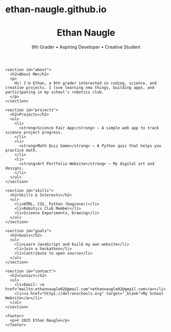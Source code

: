 # ethan-naugle.github.io
<!DOCTYPE html>
<html lang="en">
<head>
  <meta charset="UTF-8">
  <title>Ethan Naugle | Portfolio</title>
  <meta name="viewport" content="width=device-width, initial-scale=1.0">
  <link rel="stylesheet" href="style.css">
</head>
<body>
  <div class="container">
    <header>
      <h1>Ethan Naugle</h1>
      <p>9th Grader • Aspiring Developer • Creative Student</p>
    </header>

    <section id="about">
      <h2>About Me</h2>
      <p>
        Hi! I'm Ethan, a 9th grader interested in coding, science, and creative projects. I love learning new things, building apps, and participating in my school's robotics club.
      </p>
    </section>

    <section id="projects">
      <h2>Projects</h2>
      <ul>
        <li>
          <strong>Science Fair App</strong> – A simple web app to track science project progress.
        </li>
        <li>
          <strong>Math Quiz Game</strong> – A Python quiz that helps you practice math.
        </li>
        <li>
          <strong>Art Portfolio Website</strong> – My digital art and designs.
        </li>
      </ul>
    </section>

    <section id="skills">
      <h2>Skills & Interests</h2>
      <ul>
        <li>HTML, CSS, Python (beginner)</li>
        <li>Robotics Club Member</li>
        <li>Science Experiments, Drawing</li>
      </ul>
    </section>

    <section id="goals">
      <h2>Goals</h2>
      <ul>
        <li>Learn JavaScript and build my own website</li>
        <li>Join a hackathon</li>
        <li>Contribute to open source</li>
      </ul>
    </section>

    <section id="contact">
      <h2>Contact</h2>
      <ul>
        <li>Email: <a href="mailto:ethannaugle02@gmail.com">ethannaugle02@gmail.com</a></li>
        <li><a href="https://delranschools.org" target="_blank">My School Website</a></li>
      </ul>
    </section>

    <footer>
      <p>© 2025 Ethan Naugle</p>
    </footer>
  </div>
</body>
</html>
